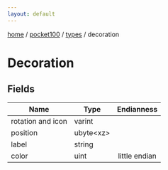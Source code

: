```yaml
---
layout: default
---
```


[home](/)  /  [pocket100](/protocol/pocket100)  /  [types](/protocol/pocket100/types)  /  decoration

# Decoration

## Fields

Name | Type | Endianness
---|---|:---:
rotation and icon | varint | 
position | ubyte&lt;xz&gt; | 
label | string | 
color | uint | little endian
